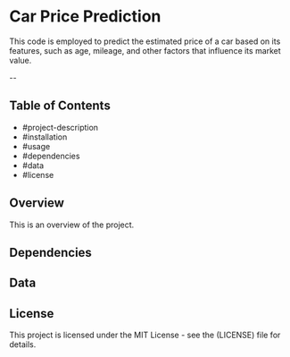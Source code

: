 # Car Price Prediction
This code is employed to predict the estimated price of a car based on its features, such as age, mileage, and other factors that influence its market value.

--

## Table of Contents

- #project-description
- #installation
- #usage
- #dependencies
- #data
- #license

## Overview
This is an overview of the project.

## Dependencies

## Data

## License
This project is licensed under the MIT License - see the (LICENSE) file for details. 
